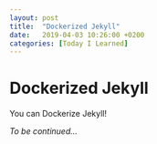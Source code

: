 ```yaml
---
layout: post
title:  "Dockerized Jekyll"
date:   2019-04-03 10:26:00 +0200
categories: [Today I Learned]
---
```


# Dockerized Jekyll

You can Dockerize Jekyll!

_To be continued..._